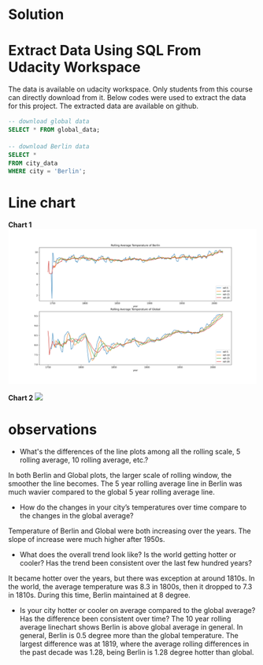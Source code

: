 # Solution

# Extract Data Using SQL From Udacity Workspace

The data is available on udacity workspace. Only students from this course can directly download from it. Below codes were used to extract the data for this project. The extracted data are available on github.


```sql
-- download global data
SELECT * FROM global_data;

-- download Berlin data
SELECT *
FROM city_data
WHERE city = 'Berlin';

```

# Line chart

**Chart 1**
![](images/Rolling_Summary_of_Berlin_and_Global.png)

**Chart 2**
![](images/ten_year_rolling_average_temperature.png)

# observations

* What's the differences of the line plots among all the rolling scale, 5 rolling average, 10 rolling average, etc.?

In both Berlin and Global plots, the larger scale of rolling window, the smoother the line becomes. The 5 year rolling average line in Berlin was much wavier compared to the global 5 year rolling average line.

* How do the changes in your city’s temperatures over time compare to the changes in the global average?

Temperature of Berlin and Global were both increasing over the years. The slope of increase were much higher after 1950s.

* What does the overall trend look like? Is the world getting hotter or cooler? Has the trend been consistent over the last few hundred years?

It became hotter over the years, but there was exception at around 1810s. In the world, the average temperature was 8.3 in 1800s, then it dropped to 7.3 in 1810s. During this time, Berlin maintained at 8 degree.

* Is your city hotter or cooler on average compared to the global average? Has the difference been consistent over time?
The 10 year rolling average linechart shows Berlin is above global average in general. In general, Berlin is 0.5 degree more than the global temperature. The largest difference was at 1819, where the average rolling differences in the past decade was 1.28, being Berlin is 1.28 degree hotter than global.
